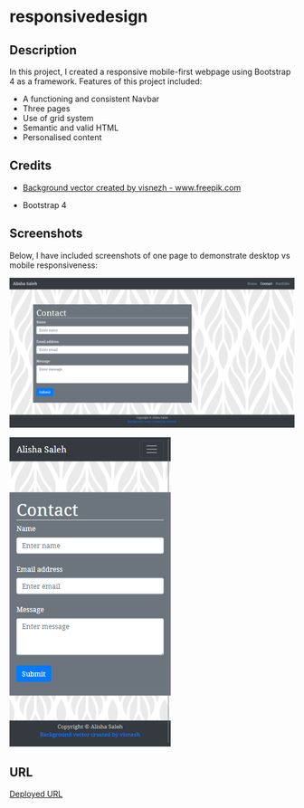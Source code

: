 # responsivedesign

## Description

In this project, I created a responsive mobile-first webpage using Bootstrap 4 as a framework. Features of this project included:
* A functioning and consistent Navbar 
* Three pages 
* Use of grid system
* Semantic and valid HTML
* Personalised content

## Credits
 
* <a href='https://www.freepik.com/vectors/background'>Background vector created by visnezh - www.freepik.com</a>

* Bootstrap 4

## Screenshots

Below, I have included screenshots of one page to demonstrate desktop vs mobile responsiveness:

![Screenshot example 1](images/responsive-02.png)

![Screenshot example 2](images/responsive-01.png)

## URL

[Deployed URL](https://alishasaleh.github.io/responsivedesign/)
